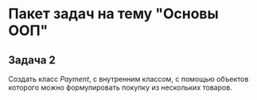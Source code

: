 # Пакет задач на тему "Основы ООП"
## Задача 2

Создать класс *Payment*, с внутренним классом, с помощью объектов которого можно формулировать покупку из нескольких товаров.